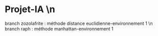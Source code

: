# Projet-IA \n
branch zozolafrite : méthode distance euclidienne-environnement 1 \n
branch raph : méthode manhattan-environnement 1
